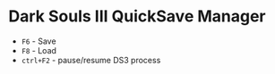 # Dark Souls III QuickSave Manager

- `F6` - Save
- `F8` - Load
- `ctrl+F2` - pause/resume DS3 process
